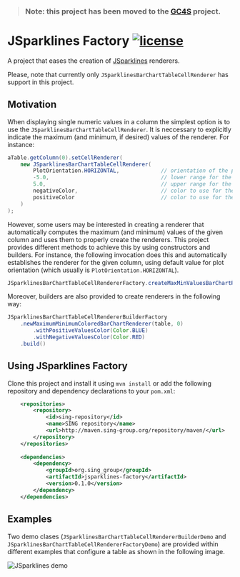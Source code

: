 > ### **Note**: this project has been moved to the [GC4S](https://github.com/sing-group/GC4S/tree/master/gc4s-jsparklines-factory) project.

JSparklines Factory [![license](https://img.shields.io/badge/LICENSE-GPLv3-blue.svg)]()
========================

A project that eases the creation of [JSparklines](https://github.com/compomics/jsparklines) renderers. 

Please, note that currently only `JSparklinesBarChartTableCellRenderer` has support in this project.

Motivation
----------
When displaying single numeric values in a column the simplest option is to use the `JSparklinesBarChartTableCellRenderer`. It is neccessary to explicitly indicate the maximum (and minimum, if desired) values of the renderer. For instance:

```java
aTable.getColumn(0).setCellRenderer(
    new JSparklinesBarChartTableCellRenderer(
        PlotOrientation.HORIZONTAL,             // orientation of the plot
        -5.0,                                   // lower range for the plot
        5.0,                                    // upper range for the plot
        negativeColor,                          // color to use for the negative values
        positiveColor                           // color to use for the positive values
    )
);
```

However, some users may be interested in creating a renderer that automatically computes the maximum (and minimum) values of the given column and uses them to properly create the renderers. This project provides different methods to achieve this by using constructors and builders. For instance, the following invocation does this and automatically establishes the renderer for the given column, using default value for plot orientation (which usually is `PlotOrientation.HORIZONTAL`).
```java
JSparklinesBarChartTableCellRendererFactory.createMaxMinValuesBarChartRenderer(table, 0)
```

Moreover, builders are also provided to create renderers in the following way:
```java
JSparklinesBarChartTableCellRendererBuilderFactory
    .newMaximumMinimumColoredBarChartRenderer(table, 0)
	    .withPositiveValuesColor(Color.BLUE)
	    .withNegativeValuesColor(Color.RED)
    .build()
```

Using JSparklines Factory
-------------------------
Clone this project and install it using `mvn install` or add the following repository and dependency declarations to your `pom.xml`:
```xml
    <repositories>
		<repository>
			<id>sing-repository</id>
			<name>SING repository</name>
			<url>http://maven.sing-group.org/repository/maven/</url>
		</repository>
	</repositories>
	
	<dependencies>
    	<dependency>
			<groupId>org.sing_group</groupId>
			<artifactId>jsparklines-factory</artifactId>
			<version>0.1.0</version>
		</dependency>
	</dependencies>
```

Examples
--------
Two demo clases (`JSparklinesBarChartTableCellRendererBuilderDemo` and `JSparklinesBarChartTableCellRendererFactoryDemo`) are provided within different examples that configure a table as shown in the following image.

![JSparklines demo](screenshots/jsparklines-demo.png)
